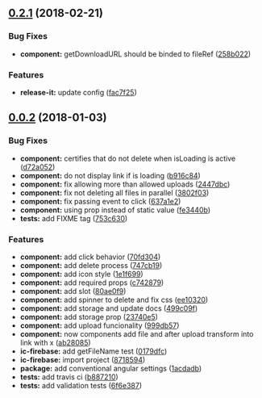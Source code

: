 <a name="0.2.1"></a>
## [0.2.1](https://github.com/InCuca/ic-firebase-uploader/compare/0.2.0...0.2.1) (2018-02-21)


### Bug Fixes

* **component:** getDownloadURL should be binded to fileRef ([258b022](https://github.com/InCuca/ic-firebase-uploader/commit/258b022))


### Features

* **release-it:** update config ([fac7f25](https://github.com/InCuca/ic-firebase-uploader/commit/fac7f25))



<a name="0.0.2"></a>
## [0.0.2](https://github.com/InCuca/ic-firebase-uploader/compare/8718594...0.0.2) (2018-01-03)


### Bug Fixes

* **component:** certifies that do not delete when isLoading is active ([d72a052](https://github.com/InCuca/ic-firebase-uploader/commit/d72a052))
* **component:** do not display link if is loading ([b916c84](https://github.com/InCuca/ic-firebase-uploader/commit/b916c84))
* **component:** fix allowing more than allowed uploads ([2447dbc](https://github.com/InCuca/ic-firebase-uploader/commit/2447dbc))
* **component:** fix not deleting all files in parallel ([3802f03](https://github.com/InCuca/ic-firebase-uploader/commit/3802f03))
* **component:** fix passing event to click ([637a1e2](https://github.com/InCuca/ic-firebase-uploader/commit/637a1e2))
* **component:** using prop instead of static value ([fe3440b](https://github.com/InCuca/ic-firebase-uploader/commit/fe3440b))
* **tests:** add FIXME tag ([753c630](https://github.com/InCuca/ic-firebase-uploader/commit/753c630))


### Features

* **component:** add click behavior ([70fd304](https://github.com/InCuca/ic-firebase-uploader/commit/70fd304))
* **component:** add delete process ([747cb19](https://github.com/InCuca/ic-firebase-uploader/commit/747cb19))
* **component:** add icon style ([1e1f699](https://github.com/InCuca/ic-firebase-uploader/commit/1e1f699))
* **component:** add required props ([c742879](https://github.com/InCuca/ic-firebase-uploader/commit/c742879))
* **component:** add slot ([80ae0f9](https://github.com/InCuca/ic-firebase-uploader/commit/80ae0f9))
* **component:** add spinner to delete and fix css ([ee10320](https://github.com/InCuca/ic-firebase-uploader/commit/ee10320))
* **component:** add storage and update docs ([499c09f](https://github.com/InCuca/ic-firebase-uploader/commit/499c09f))
* **component:** add storage prop ([23740e5](https://github.com/InCuca/ic-firebase-uploader/commit/23740e5))
* **component:** add upload funcionality ([999db57](https://github.com/InCuca/ic-firebase-uploader/commit/999db57))
* **component:** now components add file and after upload transform into link with x ([ab28085](https://github.com/InCuca/ic-firebase-uploader/commit/ab28085))
* **ic-firebase:** add getFileName test ([0179dfc](https://github.com/InCuca/ic-firebase-uploader/commit/0179dfc))
* **ic-firebase:** import project ([8718594](https://github.com/InCuca/ic-firebase-uploader/commit/8718594))
* **package:** add conventional angular settings ([1acdadb](https://github.com/InCuca/ic-firebase-uploader/commit/1acdadb))
* **tests:** add travis ci ([b887210](https://github.com/InCuca/ic-firebase-uploader/commit/b887210))
* **tests:** add validation tests ([6f6e387](https://github.com/InCuca/ic-firebase-uploader/commit/6f6e387))



